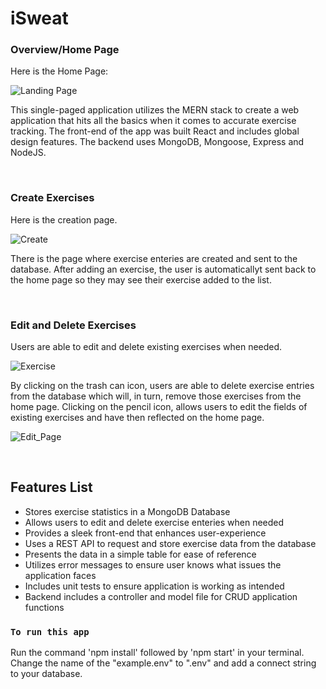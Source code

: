 # iSweat

### Overview/Home Page

Here is the Home Page:

![Landing Page](https://user-images.githubusercontent.com/91065673/190895110-7779f6fa-4b8c-45c1-b313-649414dd902d.png)

This single-paged application utilizes the MERN stack to create a web application that hits all the basics when it comes to accurate exercise tracking. The front-end of the app was built React and includes global design features. The backend uses MongoDB, Mongoose, Express and NodeJS.

<br>

### Create Exercises

Here is the creation page.

![Create](https://user-images.githubusercontent.com/91065673/190895174-94b87d3d-2d0f-4e8c-a190-0e25bfb2a0df.png)

There is the page where exercise enteries are created and sent to the database. After adding an exercise, the user is automaticallyt sent back to the home page so they may see their exercise added to the list. 

<br>

### Edit and Delete Exercises

Users are able to edit and delete existing exercises when needed.

![Exercise](https://user-images.githubusercontent.com/91065673/190895196-b4e5e488-bfe3-4e5d-ab60-693c27601ae9.png)

By clicking on the trash can icon, users are able to delete exercise entries from the database which will, in turn, remove those exercises from the home page. Clicking on the pencil icon, allows users to edit the fields of existing exercises and have then reflected on the home page.

![Edit_Page](https://user-images.githubusercontent.com/91065673/190895181-7f2fb322-382d-4df1-9dd4-0dddac72a60e.png)

<br>

## Features List

- Stores exercise statistics in a MongoDB Database
- Allows users to edit and delete exercise enteries when needed
- Provides a sleek front-end that enhances user-experience
- Uses a REST API to request and store exercise data from the database 
- Presents the data in a simple table for ease of reference
- Utilizes error messages to ensure user knows what issues the application faces
- Includes unit tests to ensure application is working as intended
- Backend includes a controller and model file for CRUD application functions

### `To run this app`

Run the command 'npm install' followed by 'npm start' in your terminal.
<br>
Change the name of the "example.env" to ".env" and add a connect string to your database.
